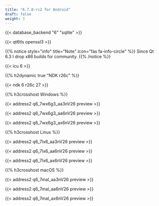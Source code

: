 ```yaml
---
title: "6.7.0-rc2 for Android"
draft: false
weight: 3
---
```


{{< database_backend "6" "sqlite" >}}

{{< qt6tls openssl3 >}}

{{% notice style="info" title="Note"  icon="fas fa-info-circle" %}}
Since Qt 6.3 I drop x86 builds for community.
{{% /notice %}}

{{< icu 6 >}}

{{% h2dynamic true "NDK r26c" %}}

{{< ndk 6 r26c 27 >}}

{{% h3crosshost Windows %}}

{{< address2 q6_7wx6g3_aa3nV26 preview >}}

{{< address2 q6_7wx6g3_aa6nV26 preview >}}

{{< address2 q6_7wx6g3_ax6nV26 preview >}}

{{% h3crosshost Linux %}}

{{< address2 q6_7lx6_aa3nV26 preview >}}

{{< address2 q6_7lx6_aa6nV26 preview >}}

{{< address2 q6_7lx6_ax6nV26 preview >}}

{{% h3crosshost macOS %}}

{{< address2 q6_7mal_aa3nV26 preview >}}

{{< address2 q6_7mal_aa6nV26 preview >}}

{{< address2 q6_7mal_ax6nV26 preview >}}

